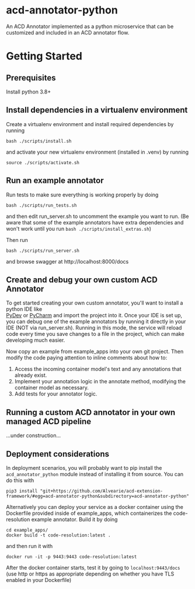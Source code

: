 # acd-annotator-python
An ACD Annotator implemented as a python microservice that can be customized and included in an ACD annotator flow.


# Getting Started


## Prerequisites ##
Install python 3.8+


## Install dependencies in a virtualenv environment ##
Create a virtualenv environment and install required dependencies by running
```
bash ./scripts/install.sh
```

and activate your new virtualenv environment (installed in .venv) by running
```
source ./scripts/activate.sh  
```


## Run an example annotator ##
Run tests to make sure everything is working properly by doing
``` 
bash ./scripts/run_tests.sh
```

and then edit run_server.sh to uncomment the example you want to run. (Be aware that some of the example annotators have extra dependencies and 
won't work until you run `bash ./scripts/install_extras.sh`)

Then run
```
bash ./scripts/run_server.sh
```
and browse swagger at http://localhost:8000/docs


## Create and debug your own custom ACD Annotator ##
To get started creating your own custom annotator,
you'll want to install a python IDE like  
[PyDev](https://www.pydev.org/) or
[PyCharm](https://www.jetbrains.com/pycharm/) 
and import the project into it. Once your IDE is set up,
you can debug one of the example annotators by 
running it directly in your IDE (NOT via run_server.sh). Running in 
this mode, the service will reload code every time you save 
changes to a file in the project, which can make 
developing much easier.

Now copy an example from example_apps into your own git project.
Then modify the code paying attention to inline comments about how to:

1. Access the incoming container model's text and any annotations that already exist.
1. Implement your annotation logic in the annotate method, modifying the container model as necessary.
1. Add tests for your annotator logic.


## Running a custom ACD annotator in your own managed ACD pipeline 

...under construction...


## Deployment considerations ##

In deployment scenarios, you will probably want to pip install 
the `acd_annotator_python` module instead of installing it from source. 
You can do this with 
```
pip3 install "git+https://github.com/Alvearie/acd-extension-framework/#egg=acd-annotator-python&subdirectory=acd-annotator-python"
```

Alternatively you can deploy your service as a docker container using the Dockerfile provided inside of example_apps,
which containerizes the code-resolution example annotator.
Build it by doing
```
cd example_apps/
docker build -t code-resolution:latest .
```
and then run it with
```
docker run -it -p 9443:9443 code-resolution:latest 
```

After the docker container starts, test it by going to `localhost:9443/docs` (use http or https as appropriate depending on whether you have TLS enabled in your Dockerfile)
